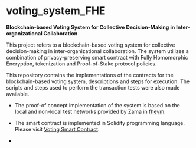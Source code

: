 # voting_system_FHE


**Blockchain-based Voting System for Collective Decision-Making in Inter-organizational Collaboration**

This project refers to a blockchain-based voting system for collective decision-making in inter-organizational collaboration. The system utilizes a combination of privacy-preserving smart contract with Fully Homomorphic Encryption, tokenization and Proof-of-Stake protocol policies.

This repository contains the implementations of the contracts for the blockchain-based voting system, descriptions and steps for execution. The scripts and steps used to perform the transaction tests were also made available.

- The proof-of concept implementation of the system is based on the local and non-local test networks provided by Zama in [fhevm](https://github.com/zama-ai/fhevm).

- The smart contract is implemented in Solidity programming language. Please visit [Voting Smart Contract](https://github.com/liviambmiranda/voting_system_FHE/blob/main/Contract/Voting_Smart_Contract.sol).

- 


 

